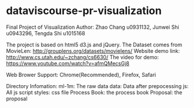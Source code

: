 # dataviscourse-pr-visualization
Final Project of Visualization
Author: Zhao Chang u0931132, Junwei Shi u0943296, Tengda Shi u1015168

The project is based on html5 d3.js and jQuery.
The Dataset comes from MovieLen: http://grouplens.org/datasets/movielens/
Website demo link: http://www.cs.utah.edu/~zchang/cs6630/
The video for demo: https://www.youtube.com/watch?v=afmQMecsGj8

Web Brower Support: Chrome(Recommended), Firefox, Safari

Directory Infomation:
ml-1m: The raw data
data: Data after prepocessing
js: All js script
styles: css file
Process Book: the process book
Proposal: the proposal


